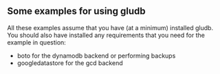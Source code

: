 Some examples for using gludb
-----------------------------

All these examples assume that you have (at a minimum) installed gludb. You
should also have installed any requirements that you need for the example
in question:

 * boto for the dynamodb backend or performing backups
 * googledatastore for the gcd backend
